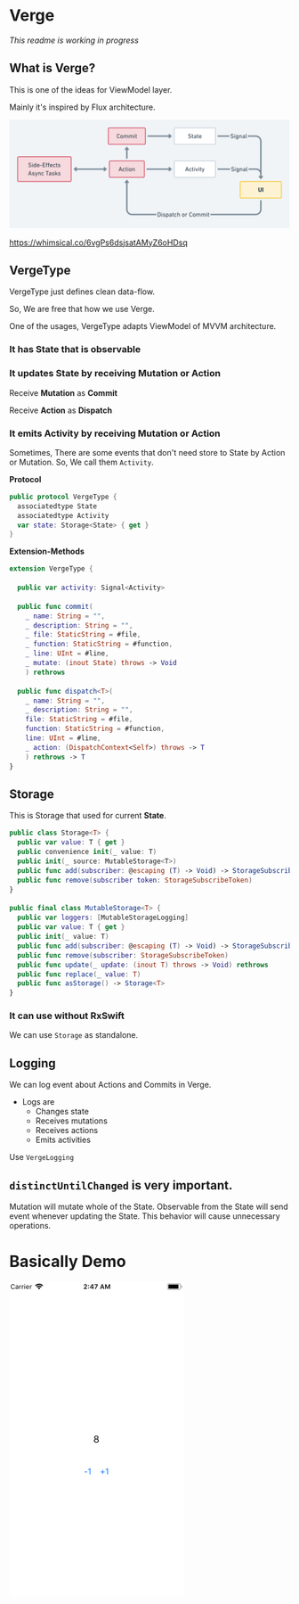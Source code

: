 # Verge

*This readme is working in progress*

## What is Verge?

This is one of the ideas for ViewModel layer.

Mainly it's inspired by Flux architecture.

<img src="Verge@2x.png" width=816>

https://whimsical.co/6vgPs6dsjsatAMyZ6oHDsq

## VergeType

VergeType just defines clean data-flow.

So, We are free that how we use Verge.

One of the usages, VergeType adapts ViewModel of MVVM architecture.

### It has State that is observable

### It updates State by receiving Mutation or Action

Receive **Mutation** as **Commit**

Receive **Action** as **Dispatch**

### It emits Activity by receiving Mutation or Action

Sometimes, There are some events that don't need store to State by Action or Mutation.
So, We call them `Activity`.

**Protocol**

```swift
public protocol VergeType {
  associatedtype State
  associatedtype Activity
  var state: Storage<State> { get }
}
```

**Extension-Methods**

```swift
extension VergeType {

  public var activity: Signal<Activity>

  public func commit(
    _ name: String = "",
    _ description: String = "",
    _ file: StaticString = #file,
    _ function: StaticString = #function,
    _ line: UInt = #line,
    _ mutate: (inout State) throws -> Void
    ) rethrows

  public func dispatch<T>(
    _ name: String = "",
    _ description: String = "",
    file: StaticString = #file,
    function: StaticString = #function,
    line: UInt = #line,
    _ action: (DispatchContext<Self>) throws -> T
    ) rethrows -> T
}
```

## Storage

This is Storage that used for current **State**.

```swift
public class Storage<T> {
  public var value: T { get }
  public convenience init(_ value: T)
  public init(_ source: MutableStorage<T>)
  public func add(subscriber: @escaping (T) -> Void) -> StorageSubscribeToken
  public func remove(subscriber token: StorageSubscribeToken)
}

public final class MutableStorage<T> {
  public var loggers: [MutableStorageLogging]
  public var value: T { get }
  public init(_ value: T)
  public func add(subscriber: @escaping (T) -> Void) -> StorageSubscribeToken
  public func remove(subscriber: StorageSubscribeToken)
  public func update(_ update: (inout T) throws -> Void) rethrows
  public func replace(_ value: T)
  public func asStorage() -> Storage<T>
}
```

### It can use without RxSwift

We can use `Storage` as standalone.

## Logging

We can log event about Actions and Commits in Verge.

- Logs are
  - Changes state
  - Receives mutations
  - Receives actions
  - Emits activities

Use `VergeLogging`

## `distinctUntilChanged` is very important.

Mutation will mutate whole of the State.
Observable from the State will send event whenever updating the State.
This behavior will cause unnecessary operations.

# Basically Demo

![](demo.gif)
